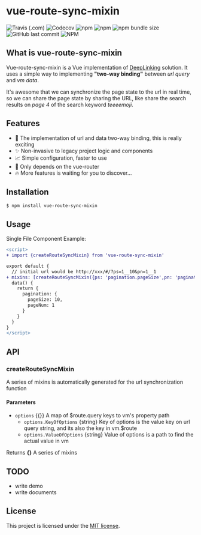 # vue-route-sync-mixin

![Travis (.com)](https://img.shields.io/travis/com/teeeemoji/vue-route-sync-mixin)
![Codecov](https://img.shields.io/codecov/c/github/teeeemoji/vue-route-sync-mixin?token=8b1462035af64c20adae6bb75dd2cda6)
![npm](https://img.shields.io/npm/v/vue-route-sync-mixin)
![npm](https://img.shields.io/npm/dy/vue-route-sync-mixin)
![npm bundle size](https://img.shields.io/bundlephobia/min/vue-route-sync-mixin?style=plastic)
![GitHub last commit](https://img.shields.io/github/last-commit/teeeemoji/vue-route-sync-mixin)
![NPM](https://img.shields.io/npm/l/vue-route-sync-mixin)

## What is vue-route-sync-mixin

Vue-route-sync-mixin is a Vue implementation of [DeepLinking][deeplinking] solution. It uses a simple way to implementing **"two-way binding"** between _url query_ and _vm data_.

It's awesome that we can synchronize the page state to the url in real time, so we can share the page state by sharing the URL, like share the search results on _page 4_ of the search keyword _teeeemoji_.

## Features

-   :tada: The implementation of url and data two-way binding, this is really exciting
-   :sparkles: Non-invasive to legacy project logic and components
-   :chart_with_upwards_trend: Simple configuration, faster to use
-   :rocket: Only depends on the vue-router
-   :fire: More features is waiting for you to discover...

## Installation

```console
$ npm install vue-route-sync-mixin
```

## Usage

Single File Component Example:

```diff
<script>
+ import {createRouteSyncMixin} from 'vue-route-sync-mixin'

export default {
  // initial url would be http://xxx/#/?ps=1__10&pn=1__1
+ mixins: [createRouteSyncMixin({ps: 'pagination.pageSize',pn: 'pagination.pageNum'})],
  data() {
    return {
      pagination: {
        pageSize: 10,
        pageNum: 1
      }
    }
  }
}
</script>
```

## API

<!-- Generated by documentation.js. Update this documentation by updating the source code. -->

### createRouteSyncMixin

A series of mixins is automatically generated for the url synchronization function

#### Parameters

-   `options`  {{}} A map of $route.query keys to vm's property path
    -   `options.KeyOfOptions`  {string} Key of options is the value key on url query string,
        and its also the key in vm.$route
    -   `options.ValueOfOptions`  {string} Value of options is a path to find the actual value in vm

Returns **{}** A series of mixins

## TODO
- write demo
- write documents

## License

This project is licensed under the [MIT license](LICENSE).

[deeplinking]: https://en.wikipedia.org/wiki/Deep_linking
